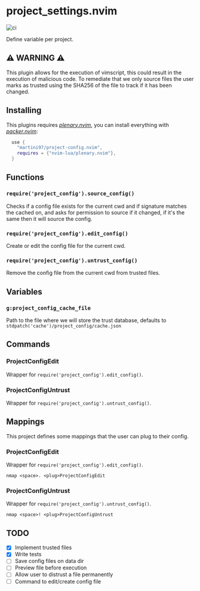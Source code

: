 # project_settings.nvim

![ci](https://github.com/martini97/project-config.nvim/actions/workflows/ci.yml/badge.svg?branch=main)

Define variable per project.

## **⚠️ WARNING ⚠️**

This plugin allows for the execution of vimscript, this could result
in the execution of malicious code. To remediate that we only source files
the user marks as trusted using the SHA256 of the file to track if it has been
changed.

## Installing

This plugins requires [*plenary.nvim*](https://github.com/nvim-lua/plenary.nvim),
you can install everything with [*packer.nvim*](https://github.com/wbthomason/packer.nvim):

```lua
  use {
    "martini97/project-config.nvim",
    requires = {"nvim-lua/plenary.nvim"},
  }
```

## Functions

### `require('project_config').source_config()`

Checks if a config file exists for the current cwd and if signature matches the
cached on, and asks for permission to source if it changed, if it's the same then
it will source the config.

### `require('project_config').edit_config()`

Create or edit the config file for the current cwd.

### `require('project_config').untrust_config()`

Remove the config file from the current cwd from trusted files.

## Variables

### `g:project_config_cache_file`

Path to the file where we will store the trust database, defaults to
`stdpatch('cache')/project_config/cache.json`

## Commands

### ProjectConfigEdit

Wrapper for `require('project_config').edit_config()`.

### ProjectConfigUntrust

Wrapper for `require('project_config').untrust_config()`.

## Mappings

This project defines some mappings that the user can plug to their config.

### <Plug>ProjectConfigEdit

Wrapper for `require('project_config').edit_config()`.

```vim
nmap <space>. <plug>ProjectConfigEdit
```

### ProjectConfigUntrust

Wrapper for `require('project_config').untrust_config()`.

```vim
nmap <space>! <plug>ProjectConfigUntrust
```

## TODO

+ [x] Implement trusted files
+ [x] Write tests
+ [ ] Save config files on data dir
+ [ ] Preview file before execution
+ [ ] Allow user to distrust a file permanently
+ [ ] Command to edit/create config file
